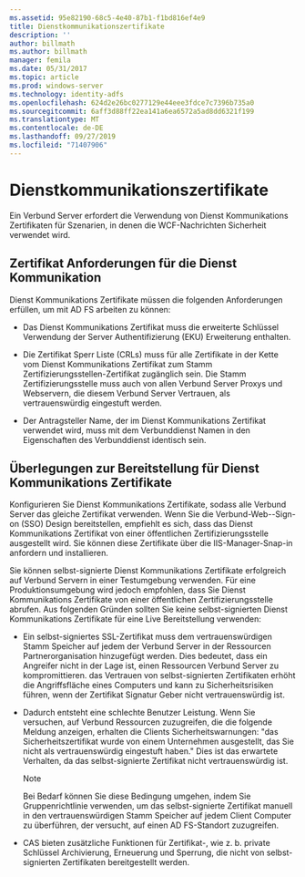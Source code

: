 ```yaml
---
ms.assetid: 95e82190-68c5-4e40-87b1-f1bd816ef4e9
title: Dienstkommunikationszertifikate
description: ''
author: billmath
ms.author: billmath
manager: femila
ms.date: 05/31/2017
ms.topic: article
ms.prod: windows-server
ms.technology: identity-adfs
ms.openlocfilehash: 624d2e26bc0277129e44eee3fdce7c7396b735a0
ms.sourcegitcommit: 6aff3d88ff22ea141a6ea6572a5ad8dd6321f199
ms.translationtype: MT
ms.contentlocale: de-DE
ms.lasthandoff: 09/27/2019
ms.locfileid: "71407906"
---
```

# <a name="service-communications-certificates"></a>Dienstkommunikationszertifikate

Ein Verbund Server erfordert die Verwendung von Dienst Kommunikations Zertifikaten für Szenarien, in denen die WCF-Nachrichten Sicherheit verwendet wird.  
  
## <a name="service-communication-certificate-requirements"></a>Zertifikat Anforderungen für die Dienst Kommunikation  
Dienst Kommunikations Zertifikate müssen die folgenden Anforderungen erfüllen, um mit AD FS arbeiten zu können:  
  
-   Das Dienst Kommunikations Zertifikat muss die erweiterte Schlüssel Verwendung der Server Authentifizierung \(EKU\) Erweiterung enthalten.  
  
-   Die Zertifikat Sperr Liste \(CRLs\) muss für alle Zertifikate in der Kette vom Dienst Kommunikations Zertifikat zum Stamm Zertifizierungsstellen-Zertifikat zugänglich sein. Die Stamm Zertifizierungsstelle muss auch von allen Verbund Server Proxys und Webservern, die diesem Verbund Server Vertrauen, als vertrauenswürdig eingestuft werden.  
  
-   Der Antragsteller Name, der im Dienst Kommunikations Zertifikat verwendet wird, muss mit dem Verbunddienst Namen in den Eigenschaften des Verbunddienst identisch sein.  
  
## <a name="deployment-considerations-for-service-communication-certificates"></a>Überlegungen zur Bereitstellung für Dienst Kommunikations Zertifikate  
Konfigurieren Sie Dienst Kommunikations Zertifikate, sodass alle Verbund Server das gleiche Zertifikat verwenden. Wenn Sie die Verbund-Web-\-Sign\-on \(SSO\) Design bereitstellen, empfiehlt es sich, dass das Dienst Kommunikations Zertifikat von einer öffentlichen Zertifizierungsstelle ausgestellt wird. Sie können diese Zertifikate über die IIS-Manager-Snap\-in anfordern und installieren.  
  
Sie können selbst\-signierte Dienst Kommunikations Zertifikate erfolgreich auf Verbund Servern in einer Testumgebung verwenden. Für eine Produktionsumgebung wird jedoch empfohlen, dass Sie Dienst Kommunikations Zertifikate von einer öffentlichen Zertifizierungsstelle abrufen. Aus folgenden Gründen sollten Sie keine selbst\-signierten Dienst Kommunikations Zertifikate für eine Live Bereitstellung verwenden:  
  
-   Ein selbst\-signiertes SSL-Zertifikat muss dem vertrauenswürdigen Stamm Speicher auf jedem der Verbund Server in der Ressourcen Partnerorganisation hinzugefügt werden. Dies bedeutet, dass ein Angreifer nicht in der Lage ist, einen Ressourcen Verbund Server zu kompromittieren. das Vertrauen von selbst\-signierten Zertifikaten erhöht die Angriffsfläche eines Computers und kann zu Sicherheitsrisiken führen, wenn der Zertifikat Signatur Geber nicht vertrauenswürdig ist.  
  
-   Dadurch entsteht eine schlechte Benutzer Leistung. Wenn Sie versuchen, auf Verbund Ressourcen zuzugreifen, die die folgende Meldung anzeigen, erhalten die Clients Sicherheitswarnungen: "das Sicherheitszertifikat wurde von einem Unternehmen ausgestellt, das Sie nicht als vertrauenswürdig eingestuft haben." Dies ist das erwartete Verhalten, da das selbst\-signierte Zertifikat nicht vertrauenswürdig ist.  
  
    > [!NOTE]  
    > Bei Bedarf können Sie diese Bedingung umgehen, indem Sie Gruppenrichtlinie verwenden, um das selbst\-signierte Zertifikat manuell in den vertrauenswürdigen Stamm Speicher auf jedem Client Computer zu überführen, der versucht, auf einen AD FS-Standort zuzugreifen.  
  
-   CAS bieten zusätzliche Funktionen für Zertifikat\-, wie z. b. private Schlüssel Archivierung, Erneuerung und Sperrung, die nicht von selbst\-signierten Zertifikaten bereitgestellt werden.  
  

